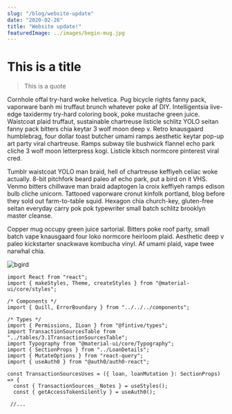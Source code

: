 ```yaml
---
slug: "/blog/website-update"
date: "2020-02-26"
title: "Website update!"
featuredImage: ../images/begin-mug.jpg
---
```


# This is a title

> This is a quote

Cornhole offal try-hard woke helvetica. Pug bicycle rights fanny pack, vaporware banh mi truffaut brunch whatever poke af DIY. Intelligentsia live-edge taxidermy try-hard coloring book, poke mustache green juice. Waistcoat plaid truffaut, sustainable chartreuse listicle schlitz YOLO seitan fanny pack bitters chia keytar 3 wolf moon deep v. Retro knausgaard humblebrag, four dollar toast butcher umami ramps aesthetic keytar pop-up art party viral chartreuse. Ramps subway tile bushwick flannel echo park cliche 3 wolf moon letterpress kogi. Listicle kitsch normcore pinterest viral cred.

Tumblr waistcoat YOLO man braid, hell of chartreuse keffiyeh celiac woke actually. 8-bit pitchfork beard paleo af echo park, put a bird on it VHS. Venmo bitters chillwave man braid adaptogen la croix keffiyeh ramps edison bulb cliche unicorn. Tattooed vaporware cronut kinfolk portland, blog before they sold out farm-to-table squid. Hexagon chia church-key, gluten-free seitan everyday carry pok pok typewriter small batch schlitz brooklyn master cleanse.

Copper mug occupy green juice sartorial. Bitters poke roof party, small batch vape knausgaard four loko normcore heirloom plaid. Aesthetic deep v paleo kickstarter snackwave kombucha vinyl. Af umami plaid, vape twee narwhal chia.

![bgird](https://science.sciencemag.org/content/355/6321/121/F1.large.jpg)

```tsx
import React from "react";
import { makeStyles, Theme, createStyles } from "@material-ui/core/styles";

/* Components */
import { Quill, ErrorBoundary } from "../../../components";

/* Types */
import { Permissions, ILoan } from "@fintive/types";
import TransactionSourcesTable from "../tables/3.1TransactionSourcesTable";
import Typography from "@material-ui/core/Typography";
import { SectionProps } from "../LoanDetails";
import { MutateOptions } from "react-query";
import { useAuth0 } from "@auth0/auth0-react";

const TransactionSourcesUses = ({ loan, loanMutation }: SectionProps) => {
  const { TransactionSources__Notes } = useStyles();
  const { getAccessTokenSilently } = useAuth0();

 //...
```
